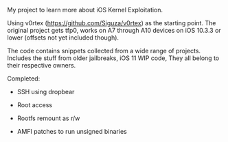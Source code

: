 My project to learn more about iOS Kernel Exploitation.

Using v0rtex (https://github.com/Siguza/v0rtex) as the starting point. The original project gets tfp0, works on A7 through A10 devices on iOS 10.3.3 or lower (offsets not yet included though).

The code contains snippets collected from a wide range of projects. Includes the stuff from older jailbreaks, iOS 11 WIP code,  They all belong to their respective owners.

Completed:

- SSH using dropbear

- Root access

- Rootfs remount as r/w

- AMFI patches to run unsigned binaries
